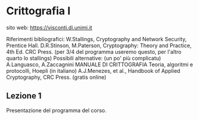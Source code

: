 # Crittografia I

sito web: https://visconti.di.unimi.it

Riferimenti bibliografici:
W.Stallings, Cryptography and Network Security, Prentice Hall.
D.R.Stinson, M.Paterson, Cryptography: Theory and Practice, 4th Ed. CRC Press. (per 3/4 del programma useremo questo, per l'altro quarto lo stallings)
Possibili alternative: (un po' più complicatu)
A.Languasco, A.Zaccagnini MANUALE DI CRITTOGRAFIA Teoria, algoritmi e protocolli, Hoepli (in italiano)
A.J.Menezes, et al., Handbook of Applied Cryptography, CRC Press. (gratis online)

## Lezione 1

Presentazione del programma del corso.
